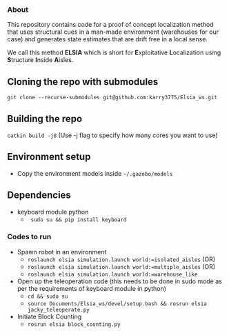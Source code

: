 ### About

This repository contains code for a proof of concept localization method
that uses structural cues in a man-made environment (warehouses for our case) and generates
state estimates that are drift free in a local sense. <br/>

We call this method
**ELSIA**  which is short for **E**xploitative **L**ocalization using **S**tructure **I**nside **A**isles.

## Cloning the repo with submodules
```git clone --recurse-submodules git@github.com:karry3775/Elsia_ws.git```

## Building the repo
```catkin build -j8``` (Use -j flag to specify how many cores you want to use) 

## Environment setup
- Copy the environment models inside ```~/.gazebo/models```

## Dependencies
- keyboard module python
    - ``` sudo su && pip install keyboard```

### Codes to run
- Spawn robot in an environment
    - ```roslaunch elsia simulation.launch world:=isolated_aisles``` (OR)
    - ```roslaunch elsia simulation.launch world:=multiple_aisles``` (OR)
    - ```roslaunch elsia simulation.launch world:=warehouse_like```
- Open up the teleoperation code (this needs to be done in sudo mode as per the requirements of keyboard module in python)
    - ```cd && sudo su ```
    - ```source Documents/Elsia_ws/devel/setup.bash && rosrun elsia jacky_teleoperate.py```
- Initiate Block Counting
    - ```rosrun elsia block_counting.py```
